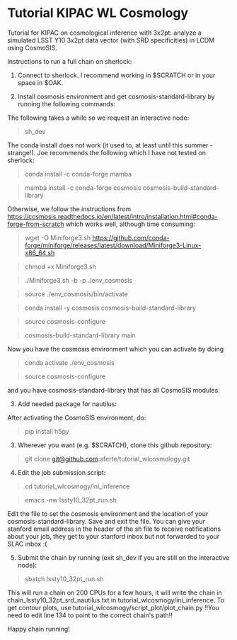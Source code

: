# Tutorial KIPAC WL Cosmology

Tutorial for KIPAC on cosmological inference with 3x2pt: analyze a simulated LSST Y10 3x2pt data vector (with SRD specificities) in LCDM using CosmoSIS.  

Instructions to run a full chain on sherlock:

1. Connect to sherlock. I recommend working in $SCRATCH or in your space in $OAK.

2. Install cosmosis environment and get cosmosis-standard-library by running the following commands:
   
The following takes a while so we request an interactive node:
> sh_dev

The conda install does not work (it used to, at least until this summer - strange!). Joe recommends the following which I have not tested on sherlock:

> conda install -c conda-forge mamba
 
> mamba install -c conda-forge cosmosis cosmosis-build-standard-library

Otherwise, we follow the instructions from https://cosmosis.readthedocs.io/en/latest/intro/installation.html#conda-forge-from-scratch which works well, although time consuming:

> wget -O Miniforge3.sh  https://github.com/conda-forge/miniforge/releases/latest/download/Miniforge3-Linux-x86_64.sh

> chmod +x Miniforge3.sh

> ./Miniforge3.sh -b -p ./env_cosmosis

> source ./env_cosmosis/bin/activate

> conda install -y cosmosis cosmosis-build-standard-library

> source cosmosis-configure

> cosmosis-build-standard-library main

Now you have the cosmosis environment which you can activate by doing
> conda activate ./env_cosmosis

> source cosmosis-configure

and you have cosmosis-standard-library that has all CosmoSIS modules.

3. Add needed package for nautilus:

After activating the CosmoSIS environment, do:
> pip install h5py 

3. Wherever you want (e.g. $SCRATCH), clone this github repository:
> git clone git@github.com:aferte/tutorial_wlcosmology.git

4. Edit the job submission script:
> cd tutorial_wlcosmogy/ini_inference

> emacs -nw lssty10_32pt_run.sh

Edit the file to set the cosmosis environment and the location of your cosmosis-standard-library.
Save and exit the file.
You can give your stanford email address in the header of the sh file to receive notifications about your job, they get to your stanford inbox but not forwarded to your SLAC inbox :(

5. Submit the chain by running (exit sh_dev if you are still on the interactive node):
> sbatch lssty10_32pt_run.sh

This will run a chain on 200 CPUs for a few hours, it will write the chain in chain_lssty10_32pt_srd_nautilus.txt in tutorial_wlcosmogy/ini_inference.
To get contour plots, use tutorial_wlcosmogy/script_plot/plot_chain.py !!You need to edit line 134 to point to the correct chain's path!!

Happy chain running!

 
